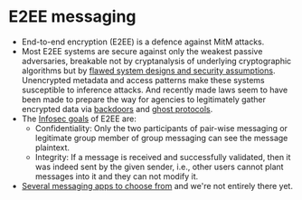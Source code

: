 # E2EE messaging

* End-to-end encryption (E2EE) is a defence against MitM attacks.
* Most E2EE systems are secure against only the weakest passive adversaries, breakable not by cryptanalysis of underlying cryptographic algorithms but by [flawed system designs and security assumptions](../../../threat-modelling/E2EE-threat-model). Unencrypted metadata and access patterns make these systems susceptible to inference attacks. And recently made laws seem to have been made to prepare the way for agencies to legitimately gather encrypted data via [backdoors](../../../threat-modelling/E2EE-threat-model/attack-vectors/Backdoor.md) and [ghost protocols](../../../threat-modelling/E2EE-threat-model/attack-vectors/Ghost-protocols.md).
* The [Infosec goals](../Infosec-goals.md) of E2EE are:
  * Confidentiality: Only  the  two  participants  of  pair-wise  messaging  or  legitimate group member of group messaging can see the message plaintext.
  * Integrity: If a message is received and successfully validated, then it was indeed sent by the given sender,  i.e., other users cannot plant messages into it and they can not modify it.
* [Several messaging apps to choose from](Choosing-E2EE-messaging.md) and we're not entirely there yet.